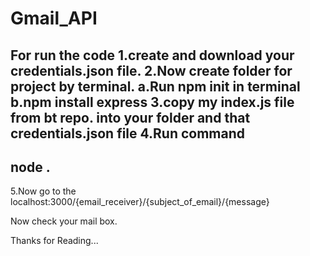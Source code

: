 # Gmail_API

For run the code
1.create and download your credentials.json file.
2.Now create folder for project by terminal.
  a.Run npm init in terminal
  b.npm install express
3.copy my index.js file from bt repo. into your folder and that credentials.json file
4.Run command 
-----------------
  node .
-----------------
5.Now go to the localhost:3000/{email_receiver}/{subject_of_email}/{message}

Now check your mail box.

Thanks for Reading...
